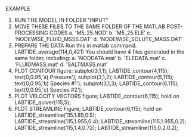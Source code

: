 EXAMPLE

1. RUN THE MODEL IN FOLDER “INPUT” 
2. MOVE THESE FILES TO THE SAME FOLDER OF THE MATLAB POST-PROCESSING CODES
    a. 'M5_25.NOD'
    b. 'M5_25.ELE'
    c. 'NODEWISE_FLUID_MSSS.DAT'
    d. 'NODEWISE_SOLUTE_MASS.DAT'
3. PREPARE THE DATA
   Run this in matlab command: 
LABTIDE_average(114,0,421)
   You should have 4 files generated in the same folder, including:
    a. 'NODDATA.mat'
    b. 'ELEDATA.mat'
    c. 'FLUIDMASS.mat'
    d. 'SALTMASS.mat'   
4. PLOT CONTOUR
    figure;
    subplot(3,1,1); LABTIDE_contour(4,115); text(0,0.95,'a) Pressure');
    subplot(3,1,2); LABTIDE_contour(5,115); text(0,0.95,'b) Species #1');
    subplot(3,1,3); LABTIDE_contour(6,115); text(0,0.95,'c) Species #2');   
5. PLOT VELOCITY VECTORS
    figure;
    LABTIDE_contour(6,115); hold on
    LABTIDE_quiver(115,5);  
6. PLOT STREAMLINE
    Figure;
    LABTIDE_contour(6,115); hold on
    LABTIDE_streamline(115,1.85,0.5);   
    LABTIDE_streamline(115,1.955,0.4);
    LABTIDE_streamline(115,1.955,0.2);
    LABTIDE_streamline(115,1.4,0.72);
    LABTIDE_streamline(115,0.2,0.2);    

